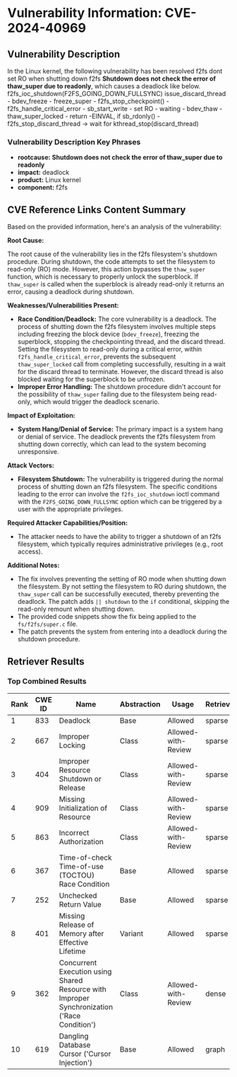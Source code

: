 # Vulnerability Information: CVE-2024-40969

## Vulnerability Description
In the Linux kernel, the following vulnerability has been resolved f2fs dont set RO when shutting down f2fs **Shutdown does not check the error of thaw_super due to readonly**, which causes a deadlock like below. f2fs_ioc_shutdown(F2FS_GOING_DOWN_FULLSYNC) issue_discard_thread - bdev_freeze - freeze_super - f2fs_stop_checkpoint() - f2fs_handle_critical_error - sb_start_write - set RO - waiting - bdev_thaw - thaw_super_locked - return -EINVAL, if sb_rdonly() - f2fs_stop_discard_thread -> wait for kthread_stop(discard_thread)

### Vulnerability Description Key Phrases
- **rootcause:** **Shutdown does not check the error of thaw_super due to readonly**
- **impact:** deadlock
- **product:** Linux kernel
- **component:** f2fs

## CVE Reference Links Content Summary
Based on the provided information, here's an analysis of the vulnerability:

**Root Cause:**

The root cause of the vulnerability lies in the f2fs filesystem's shutdown procedure. During shutdown, the code attempts to set the filesystem to read-only (RO) mode. However, this action bypasses the `thaw_super` function, which is necessary to properly unlock the superblock. If `thaw_super` is called when the superblock is already read-only it returns an error, causing a deadlock during shutdown.

**Weaknesses/Vulnerabilities Present:**

- **Race Condition/Deadlock:** The core vulnerability is a deadlock. The process of shutting down the f2fs filesystem involves multiple steps including freezing the block device (`bdev_freeze`), freezing the superblock, stopping the checkpointing thread, and the discard thread. Setting the filesystem to read-only during a critical error, within `f2fs_handle_critical_error`, prevents the subsequent `thaw_super_locked` call from completing successfully, resulting in a wait for the discard thread to terminate. However, the discard thread is also blocked waiting for the superblock to be unfrozen.
- **Improper Error Handling:** The shutdown procedure didn't account for the possibility of `thaw_super` failing due to the filesystem being read-only, which would trigger the deadlock scenario.

**Impact of Exploitation:**

- **System Hang/Denial of Service:** The primary impact is a system hang or denial of service. The deadlock prevents the f2fs filesystem from shutting down correctly, which can lead to the system becoming unresponsive.

**Attack Vectors:**

- **Filesystem Shutdown:** The vulnerability is triggered during the normal process of shutting down an f2fs filesystem. The specific conditions leading to the error can involve the  `f2fs_ioc_shutdown` ioctl command with the `F2FS_GOING_DOWN_FULLSYNC` option which can be triggered by a user with the appropriate privileges.

**Required Attacker Capabilities/Position:**

- The attacker needs to have the ability to trigger a shutdown of an f2fs filesystem, which typically requires administrative privileges (e.g., root access).

**Additional Notes:**
- The fix involves preventing the setting of RO mode when shutting down the filesystem. By not setting the filesystem to RO during shutdown, the `thaw_super` call can be successfully executed, thereby preventing the deadlock. The patch adds `|| shutdown` to the `if` conditional, skipping the read-only remount when shutting down.
- The provided code snippets show the fix being applied to the `fs/f2fs/super.c` file.
- The patch prevents the system from entering into a deadlock during the shutdown procedure.

## Retriever Results

### Top Combined Results

| Rank | CWE ID | Name | Abstraction | Usage  | Retrievers | Individual Scores |
|------|--------|------|-------------|-------|------------|-------------------|
| 1 | 833 | Deadlock | Base | Allowed | sparse | 0.279 |
| 2 | 667 | Improper Locking | Class | Allowed-with-Review | sparse | 0.260 |
| 3 | 404 | Improper Resource Shutdown or Release | Class | Allowed-with-Review | sparse | 0.254 |
| 4 | 909 | Missing Initialization of Resource | Class | Allowed-with-Review | sparse | 0.246 |
| 5 | 863 | Incorrect Authorization | Class | Allowed-with-Review | sparse | 0.243 |
| 6 | 367 | Time-of-check Time-of-use (TOCTOU) Race Condition | Base | Allowed | sparse | 0.241 |
| 7 | 252 | Unchecked Return Value | Base | Allowed | sparse | 0.239 |
| 8 | 401 | Missing Release of Memory after Effective Lifetime | Variant | Allowed | sparse | 0.239 |
| 9 | 362 | Concurrent Execution using Shared Resource with Improper Synchronization ('Race Condition') | Class | Allowed-with-Review | dense | 0.453 |
| 10 | 619 | Dangling Database Cursor ('Cursor Injection') | Base | Allowed | graph | 0.002 |

